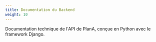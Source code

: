 ```yaml
---
title: Documentation du Backend
weight: 10
---
```


Documentation technique de l'API de PlanA, conçue en Python avec le framework Django.
